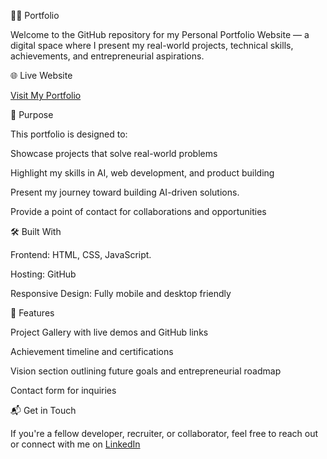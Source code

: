 🧑‍💻 Portfolio

Welcome to the GitHub repository for my Personal Portfolio Website — a digital space where I present my real-world projects, technical skills, achievements, and entrepreneurial aspirations.


🌐 Live Website

[Visit My Portfolio](https://bashar071.github.io/)


🚀 Purpose

This portfolio is designed to:

Showcase projects that solve real-world problems

Highlight my skills in AI, web development, and product building

Present my journey toward building AI-driven solutions.

Provide a point of contact for collaborations and opportunities


🛠️ Built With

Frontend: HTML, CSS, JavaScript.

Hosting: GitHub

Responsive Design: Fully mobile and desktop friendly


📁 Features

Project Gallery with live demos and GitHub links

Achievement timeline and certifications

Vision section outlining future goals and entrepreneurial roadmap

Contact form for inquiries


📬 Get in Touch

If you're a fellow developer, recruiter, or collaborator, feel free to reach out or connect with me on [LinkedIn](https://www.linkedin.com/in/momeen-bashar-414088277?utm_source=share&utm_campaign=share_via&utm_content=profile&utm_medium=android_app)
